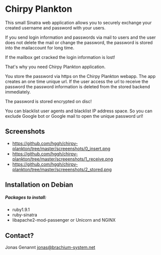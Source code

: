 Chirpy Plankton
=======================

This small Sinatra web application allows you to securely exchange your
created username and password with your users.

If you send login information and passwords via mail to users and the user
does not delete the mail or change the password, the password is stored
into the mailaccount for long time.

If the mailbox get cracked the login information is lost!

That's why you need Chirpy Plankton application.

You store the password via https on the Chirpy Plankton webapp. The app
creates an one time unique url. If the user access the url to receive the
password the password information is deleted from the stored backend
immediately.

The password is stored encrypted on disc!

You can blacklist user agents and blacklist IP address space. So you can
exclude Google bot or Google mail to open the unique password url!

Screenshots
----------------
- https://github.com/hggh/chirpy-plankton/tree/master/screeenshots/0_insert.png
- https://github.com/hggh/chirpy-plankton/tree/master/screeenshots/1_receive.png
- https://github.com/hggh/chirpy-plankton/tree/master/screeenshots/2_stored.png


Installation on Debian
-----------------------

##### Packages to install: #####

-   ruby1.9.1
-   ruby-sinatra
-   libapache2-mod-passenger or Unicorn and NGINX



Contact?
------------------

Jonas Genannt <jonas@brachium-system.net>
